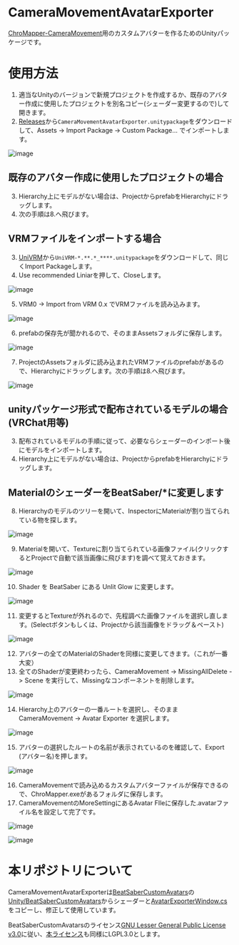 # CameraMovementAvatarExporter
[ChroMapper-CameraMovement](https://github.com/rynan4818/ChroMapper-CameraMovement)用のカスタムアバターを作るためのUnityパッケージです。


# 使用方法
1. 適当なUnityのバージョンで新規プロジェクトを作成するか、既存のアバター作成に使用したプロジェクトを別名コピー(シェーダー変更するので)して開きます。
2. [Releases](https://github.com/rynan4818/CameraMovementAvatarExporter/releases)から`CameraMovementAvatarExporter.unitypackage`をダウンロードして、Assets -> Import Package -> Custom Package... でインポートします。

![image](https://user-images.githubusercontent.com/14249877/155548680-e501550c-cf76-4c90-88c6-c4a061947717.png)

## 既存のアバター作成に使用したプロジェクトの場合
3. Hierarchy上にモデルがない場合は、ProjectからprefabをHierarchyにドラッグします。
4. 次の手順は8.へ飛びます。

## VRMファイルをインポートする場合
3. [UniVRM](https://github.com/vrm-c/UniVRM/releases)から`UniVRM-*.**.*_****.unitypackage`をダウンロードして、同じくImport Packageします。
4. Use recommended Liniarを押して、Closeします。

![image](https://user-images.githubusercontent.com/14249877/155549796-b9219a2d-02ae-4262-ae96-778975ec5d62.png)

5. VRM0 -> Import from VRM 0.x でVRMファイルを読み込みます。

![image](https://user-images.githubusercontent.com/14249877/155550098-0255b60f-5797-4063-a2ff-278345a34107.png)

6. prefabの保存先が聞かれるので、そのままAssetsフォルダに保存します。

![image](https://user-images.githubusercontent.com/14249877/155550384-0c7911be-8856-4b91-af1f-1fce1e0ff654.png)

7. ProjectのAssetsフォルダに読み込まれたVRMファイルのprefabがあるので、Hierarchyにドラッグします。次の手順は8.へ飛びます。

![image](https://user-images.githubusercontent.com/14249877/155550825-f35a705c-5f89-4a98-9a43-750501d948dd.png)

## unityパッケージ形式で配布されているモデルの場合(VRChat用等)
3. 配布されているモデルの手順に従って、必要ならシェーダーのインポート後にモデルをインポートします。
4. Hierarchy上にモデルがない場合は、ProjectからprefabをHierarchyにドラッグします。

## MaterialのシェーダーをBeatSaber/*に変更します
8. Hierarchyのモデルのツリーを開いて、InspectorにMaterialが割り当てられている物を探します。

![image](https://user-images.githubusercontent.com/14249877/155551861-9fb9dc22-55b5-4c16-8a1e-9c15dfadb25b.png)

9. Materialを開いて、Textureに割り当てられている画像ファイル(クリックするとProjectで自動で該当画像に飛びます)を調べて覚えておきます。

![image](https://user-images.githubusercontent.com/14249877/155552498-62e5606f-c119-4531-9e8c-57e0983cc989.png)

10. Shader を BeatSaber にある Unlit Glow に変更します。

![image](https://user-images.githubusercontent.com/14249877/155552991-08db7d1e-1888-46e3-ba69-b75fa29166b8.png)

11. 変更するとTextureが外れるので、先程調べた画像ファイルを選択し直します。(Selectボタンもしくは、Projectから該当画像をドラッグ＆ペースト)

![image](https://user-images.githubusercontent.com/14249877/155553449-80e04ea7-9e29-4b6d-bdfa-e06fe29b77c1.png)

12. アバターの全てのMaterialのShaderを同様に変更してきます。（これが一番大変）
13. 全てのShaderが変更終わったら、CameraMovement -> MissingAllDelete -> Scene を実行して、Missingなコンポーネントを削除します。

![image](https://user-images.githubusercontent.com/14249877/155554450-cf976c78-bef8-41be-9203-abd3f18396ce.png)

14. Hierarchy上のアバターの一番ルートを選択し、そのまま CameraMovement -> Avatar Exporter を選択します。

![image](https://user-images.githubusercontent.com/14249877/155554887-ea305cfe-3f34-491b-9004-5d0ca2df060f.png)

15. アバターの選択したルートの名前が表示されているのを確認して、Export (アバター名)を押します。

![image](https://user-images.githubusercontent.com/14249877/155555361-73e9ea74-44db-4e8c-b753-3c7e566774a6.png)

16. CameraMovementで読み込めるカスタムアバターファイルが保存できるので、ChroMapper.exeがあるフォルダに保存します。
17. CameraMovementのMoreSettingにあるAvatar FIleに保存した.avatarファイル名を設定して完了です。

![image](https://user-images.githubusercontent.com/14249877/155556191-45ae88d6-cfc5-405f-a525-309cb5287832.png)

![image](https://user-images.githubusercontent.com/14249877/155556336-0dae7a43-ebdc-403a-a26b-95e704d2bb17.png)


# 本リポジトリについて

CameraMovementAvatarExporterは[BeatSaberCustomAvatars](https://github.com/nicoco007/BeatSaberCustomAvatars)の[Unity/BeatSaberCustomAvatars](https://github.com/nicoco007/BeatSaberCustomAvatars/tree/main/Unity/BeatSaberCustomAvatars)からシェーダーと[AvatarExporterWindow.cs](https://github.com/nicoco007/BeatSaberCustomAvatars/blob/main/Source/CustomAvatar-Editor/Editor/AvatarExporterWindow.cs)をコピーし、修正して使用しています。

BeatSaberCustomAvatarsのライセンス[GNU Lesser General Public License v3.0](https://github.com/nicoco007/BeatSaberCustomAvatars/blob/main/LICENSE.txt)に従い、[本ライセンス](https://github.com/rynan4818/CameraMovementAvatarExporter/blob/main/LICENSE.txt)も同様にLGPL3.0とします。
